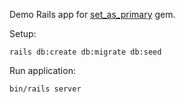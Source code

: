 Demo Rails app for [set_as_primary](https://github.com/mechanicles/set_as_primary)
gem.

Setup:

```shell
rails db:create db:migrate db:seed
```

Run application:

```shell
bin/rails server
```
